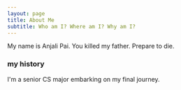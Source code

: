```yaml
---
layout: page
title: About Me
subtitle: Who am I? Where am I? Why am I?
---
```


My name is Anjali Pai. You killed my father. Prepare to die.


### my history

I'm a senior CS major embarking on my final journey.
